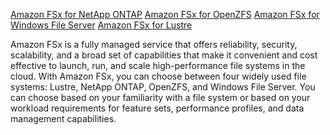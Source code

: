 
[Amazon FSx for NetApp ONTAP](https://aws.amazon.com/fsx/netapp-ontap/)
[Amazon FSx for OpenZFS](https://aws.amazon.com/fsx/openzfs/)
[Amazon FSx for Windows File Server](https://aws.amazon.com/fsx/windows/?nc=sn&loc=1)
[Amazon FSx for Lustre](https://aws.amazon.com/fsx/lustre/?nc=sn&loc=1)

Amazon FSx is a fully managed service that offers reliability, security, scalability, and a broad set of capabilities that make it convenient and cost effective to launch, run, and scale high-performance file systems in the cloud. With Amazon FSx, you can choose between four widely used file systems: Lustre, NetApp ONTAP, OpenZFS, and Windows File Server. You can choose based on your familiarity with a file system or based on your workload requirements for feature sets, performance profiles, and data management capabilities.